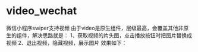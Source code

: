 # video_wechat
微信小程序swiper支持视频
由于video是原生组件，层级最高，会覆盖其他非原生的组件，解决思路就是：
1、获取视频的片头图，点击播放按钮时把图片替换成视频
2、退出视频，隐藏视频，展示图片
效果如下：

